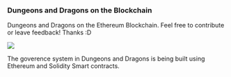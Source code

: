 ### Dungeons and Dragons on the Blockchain
Dungeons and Dragons on the Ethereum Blockchain. Feel free to contribute or leave feedback! Thanks :D

![](https://i.imgur.com/urKnMPj.png)

The goverence system in Dungeons and Dragons is being built using Ethereum and Solidity Smart contracts.
